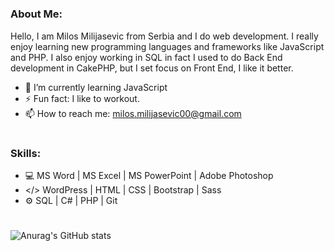 #
### About Me: 
Hello, I am Milos Milijasevic from Serbia and I do web development. I really enjoy learning new programming languages and frameworks like JavaScript and PHP. I also enjoy working in SQL in fact I used to do Back End development in CakePHP, but I set focus on Front End, I like it better.
- 🌱 I’m currently learning JavaScript 
- ⚡ Fun fact: I like to workout.
- 📫 How to reach me: milos.milijasevic00@gmail.com
#
### Skills:
- 💻 MS Word | MS Excel | MS PowerPoint | Adobe Photoshop
- </> WordPress | HTML | CSS | Bootstrap | Sass
- ⚙ SQL | C# | PHP | Git
#
![Anurag's GitHub stats](https://github-readme-stats.vercel.app/api?username=MilosM00&theme=dark&show_icons=true)
